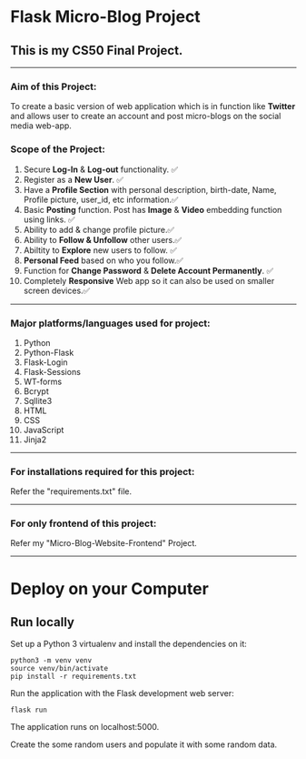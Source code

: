 # **Flask Micro-Blog Project**

## This is my **CS50** Final Project.
---
### **Aim of this Project:**
To create a basic version of web application which is in function like **Twitter** and allows user to create an account and post micro-blogs on the social media web-app.



### **Scope of the Project:**
1. Secure **Log-In** & **Log-out** functionality. ✅
2. Register as a **New User**. ✅
3. Have a **Profile Section** with personal description, birth-date, Name, Profile picture, user_id, etc information.✅
4. Basic **Posting** function. Post has **Image** & **Video** embedding function using links. ✅
5. Ability to add & change profile picture.✅
6. Ability to **Follow & Unfollow** other users.✅
7. Abiltity to **Explore** new users to follow. ✅
8. **Personal Feed** based on who you follow.✅
9. Function for **Change Password** & **Delete Account Permanently**. ✅
10. Completely **Responsive** Web app so it can also be used on smaller screen devices.✅

---

### **Major platforms/languages used for project:**
1. Python
2. Python-Flask
3. Flask-Login
4. Flask-Sessions
5. WT-forms
6. Bcrypt
7. Sqllite3
8. HTML
9. CSS
10. JavaScript
11. Jinja2

---

### **For installations required for this project:**

Refer the "requirements.txt" file.

---

### **For only frontend of this project:**

Refer my "Micro-Blog-Website-Frontend" Project. 

---

# Deploy on your Computer

## Run locally
Set up a Python 3 virtualenv and install the dependencies on it:

```
python3 -m venv venv
source venv/bin/activate
pip install -r requirements.txt
```

Run the application with the Flask development web server:

`flask run`

The application runs on localhost:5000.

Create the some random users and populate it with some random data.
